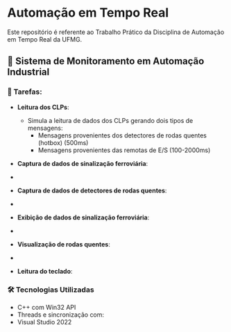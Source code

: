 # Automação em Tempo Real
Este repositório é referente ao Trabalho Prático da Disciplina de Automação em Tempo Real da UFMG.

## 🚂 Sistema de Monitoramento em Automação Industrial

### 📌 Tarefas:
- **Leitura dos CLPs**:
  - Simula a leitura de dados dos CLPs gerando dois tipos de mensagens:
    - Mensagens provenientes dos detectores de rodas quentes (hotbox) (500ms)
    - Mensagens provenientes das remotas de E/S (100-2000ms)


- **Captura de dados de sinalização ferroviária**:
- 
- **Captura de dados de detectores de rodas quentes**:
- 
- **Exibição de dados de sinalização ferroviária**:
- 
- **Visualização de rodas quentes**:
- 
- **Leitura do teclado**:

### 🛠️ Tecnologias Utilizadas

- C++ com Win32 API
- Threads e sincronização com:
- Visual Studio 2022
  
